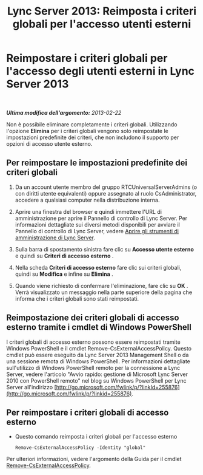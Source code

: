 ﻿---
title: "Lync Server 2013: Reimposta i criteri globali per l'accesso utenti esterni"
TOCTitle: Reimpostare i criteri globali per l'accesso degli utenti esterni
ms:assetid: 8207e1b1-de9e-461f-975f-fcc5c526849a
ms:mtpsurl: https://technet.microsoft.com/it-it/library/Gg182545(v=OCS.15)
ms:contentKeyID: 49301155
ms.date: 08/24/2015
mtps_version: v=OCS.15
ms.translationtype: HT
---

# Reimpostare i criteri globali per l'accesso degli utenti esterni in Lync Server 2013

 

_**Ultima modifica dell'argomento:** 2013-02-22_

Non è possibile eliminare completamente i criteri globali. Utilizzando l'opzione **Elimina** per i criteri globali vengono solo reimpostate le impostazioni predefinite dei criteri, che non includono il supporto per opzioni di accesso utente esterno.

## Per reimpostare le impostazioni predefinite dei criteri globali

1.  Da un account utente membro del gruppo RTCUniversalServerAdmins (o con diritti utente equivalenti) oppure assegnato al ruolo CsAdministrator, accedere a qualsiasi computer nella distribuzione interna.

2.  Aprire una finestra del browser e quindi immettere l'URL di amministrazione per aprire il Pannello di controllo di Lync Server. Per informazioni dettagliate sui diversi metodi disponibili per avviare il Pannello di controllo di Lync Server, vedere [Aprire gli strumenti di amministrazione di Lync Server](lync-server-2013-open-lync-server-administrative-tools.md).

3.  Sulla barra di spostamento sinistra fare clic su **Accesso utente esterno** e quindi su **Criteri di accesso esterno** .

4.  Nella scheda **Criteri di accesso esterno** fare clic sui criteri globali, quindi su **Modifica** e infine su **Elimina** .

5.  Quando viene richiesto di confermare l'eliminazione, fare clic su **OK** . Verrà visualizzato un messaggio nella parte superiore della pagina che informa che i criteri globali sono stati reimpostati.

## Reimpostazione dei criteri globali di accesso esterno tramite i cmdlet di Windows PowerShell

I criteri globali di accesso esterno possono essere reimpostati tramite Windows PowerShell e il cmdlet Remove-CsExternalAccessPolicy. Questo cmdlet può essere eseguito da Lync Server 2013 Management Shell o da una sessione remota di Windows PowerShell. Per informazioni dettagliate sull'utilizzo di Windows PowerShell remoto per la connessione a Lync Server, vedere l'articolo "Avvio rapido: gestione di Microsoft Lync Server 2010 con PowerShell remoto" nel blog su Windows PowerShell per Lync Server all'indirizzo [http://go.microsoft.com/fwlink/p/?linkId=255876](http://go.microsoft.com/fwlink/p/?linkid=255876).

## Per reimpostare i criteri globali di accesso esterno

  - Questo comando reimposta i criteri globali per l'accesso esterno
    
        Remove-CsExternalAccessPolicy -Identity "global"

Per ulteriori informazioni, vedere l'argomento della Guida per il cmdlet [Remove-CsExternalAccessPolicy](https://docs.microsoft.com/en-us/powershell/module/skype/Remove-CsExternalAccessPolicy).

